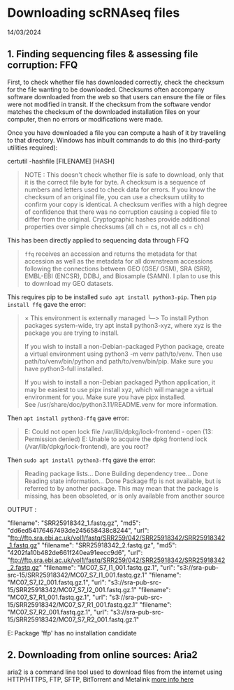 # Downloading scRNAseq files 
14/03/2024 

## 1. Finding sequencing files & assessing file corruption: FFQ 
First, to check whether file has downloaded correctly, check the checksum for the file wanting to be downloaded. Checksums often accompany software downloaded from the web so that users can ensure the file or files were not modified in transit. If the checksum from the software vendor matches the checksum of the downloaded installation files on your computer, then no errors or modifications were made. 

Once you have downloaded a file you can compute a hash of it by travelling to that directory. Windows has inbuilt commands to do this (no third-party utilities required): 

certutil -hashfile [FILENAME] [HASH]

> NOTE : This doesn't check whether file is safe to download, only that it is the correct file byte for byte. A checksum is a sequence of numbers and letters used to check data for errors. If you know the checksum of an original file, you can use a checksum utility to confirm your copy is identical. A checksum verifies with a high degree of confidence that there was no corruption causing a copied file to differ from the original. Cryptographic hashes provide additional properties over simple checksums (all ch = cs, not all cs = ch) 

This has been directly applied to sequencing data through FFQ 

> ```ffq``` receives an accession and returns the metadata for that accession as well as the metadata for all downstream accessions following the connections between GEO (GSE/ GSM), SRA (SRR), EMBL-EBI (ENCSR), DDBJ, and Biosample (SAMN). I plan to use this to download my GEO datasets. 

This requires pip to be installed ```sudo apt install python3-pip```. Then ```pip install ffq``` gave the error: 
> × This environment is externally managed
>╰─> To install Python packages system-wide, try apt install
>    python3-xyz, where xyz is the package you are trying to
>    install.
>    
>    If you wish to install a non-Debian-packaged Python package,
>    create a virtual environment using python3 -m venv path/to/venv.
>    Then use path/to/venv/bin/python and path/to/venv/bin/pip. Make
>    sure you have python3-full installed.
>    
>    If you wish to install a non-Debian packaged Python application,
>    it may be easiest to use pipx install xyz, which will manage a
>    virtual environment for you. Make sure you have pipx installed.   
>    See /usr/share/doc/python3.11/README.venv for more information.

Then ```apt install python3-ffq``` gave error: 
> E: Could not open lock file /var/lib/dpkg/lock-frontend - open (13: Permission denied)
> E: Unable to acquire the dpkg frontend lock (/var/lib/dpkg/lock-frontend), are you root?

Then ```sudo apt install python3-ffq``` gave the error: 
> Reading package lists... Done
> Building dependency tree... Done
> Reading state information... Done
> Package ffp is not available, but is referred to by another package.
> This may mean that the package is missing, has been obsoleted, or
> is only available from another source

OUTPUT : 
                                            
 "filename": "SRR25918342_1.fastq.gz",
                                            "md5": "dd6ed54176467493de245658438c8244",
                                            "url": "ftp://ftp.sra.ebi.ac.uk/vol1/fastq/SRR259/042/SRR25918342/SRR25918342_1.fastq.gz"
                                            "filename": "SRR25918342_2.fastq.gz",
                                            "md5": "4202fa10b482de661f240ea91eecc9d6",
                                            "url": "ftp://ftp.sra.ebi.ac.uk/vol1/fastq/SRR259/042/SRR25918342/SRR25918342_2.fastq.gz"
                                            "filename": "MC07_S7_I1_001.fastq.gz.1",
                                            "url": "s3://sra-pub-src-15/SRR25918342/MC07_S7_I1_001.fastq.gz.1"
                                            "filename": "MC07_S7_I2_001.fastq.gz.1",
                                            "url": "s3://sra-pub-src-15/SRR25918342/MC07_S7_I2_001.fastq.gz.1"
                                            "filename": "MC07_S7_R1_001.fastq.gz.1",
                                            "url": "s3://sra-pub-src-15/SRR25918342/MC07_S7_R1_001.fastq.gz.1"
                                            "filename": "MC07_S7_R2_001.fastq.gz.1",
                                            "url": "s3://sra-pub-src-15/SRR25918342/MC07_S7_R2_001.fastq.gz.1"                                         


E: Package 'ffp' has no installation candidate
                                        
## 2. Downloading from online sources: Aria2
aria2 is a command line tool used to download files from the internet using HTTP/HTTPS, FTP, SFTP, BitTorrent and Metalink [more info here](https://aria2.github.io/) 


